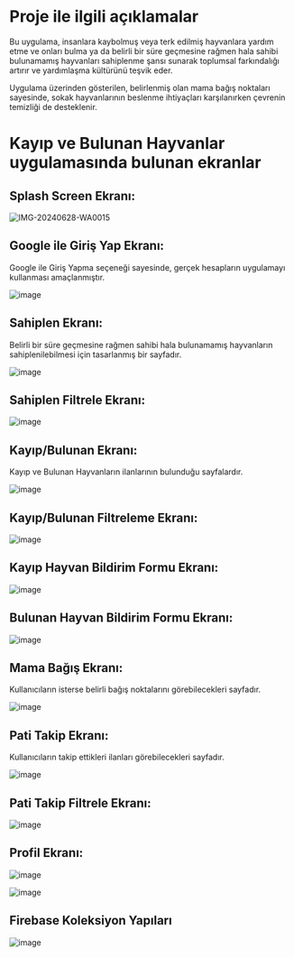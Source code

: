 # Proje ile ilgili açıklamalar
Bu uygulama, insanlara kaybolmuş veya terk edilmiş hayvanlara yardım etme ve onları bulma ya da belirli bir süre geçmesine rağmen hala sahibi bulunamamış hayvanları sahiplenme şansı sunarak toplumsal farkındalığı artırır ve yardımlaşma kültürünü teşvik eder.

Uygulama üzerinden gösterilen, belirlenmiş olan mama bağış noktaları sayesinde, sokak hayvanlarının beslenme ihtiyaçları karşılanırken çevrenin temizliği de desteklenir.


# Kayıp ve Bulunan Hayvanlar uygulamasında bulunan ekranlar
## Splash Screen Ekranı:

![IMG-20240628-WA0015](https://github.com/nnurrs/Kayip_Bulunan_Hayvanlar_App--Flutter/assets/96475696/34c1f72c-de08-45b0-8d23-f695a3564a67)


## Google ile Giriş Yap Ekranı:

Google ile Giriş Yapma seçeneği sayesinde, gerçek hesapların uygulamayı kullanması amaçlanmıştır.


![image](https://github.com/nnurrs/Kayip_Bulunan_Hayvanlar_App--Flutter/assets/96475696/f4bfc822-5733-45d2-9ab9-cec95c033b4b)


## Sahiplen Ekranı:

Belirli bir süre geçmesine rağmen sahibi hala bulunamamış hayvanların sahiplenilebilmesi için tasarlanmış bir sayfadır.

![image](https://github.com/nnurrs/Kayip_Bulunan_Hayvanlar_App--Flutter/assets/96475696/da1f383c-84a6-4a60-87fb-56de12b5ff0f)


## Sahiplen Filtrele Ekranı:

![image](https://github.com/nnurrs/Kayip_Bulunan_Hayvanlar_App--Flutter/assets/96475696/04a92145-5393-4450-b47f-4d9c40ee6349)


## Kayıp/Bulunan Ekranı:

Kayıp ve Bulunan Hayvanların ilanlarının bulunduğu sayfalardır.

![image](https://github.com/nnurrs/Kayip_Bulunan_Hayvanlar_App--Flutter/assets/96475696/8c375984-86ad-4e13-8ce6-f09128b06f40)


## Kayıp/Bulunan Filtreleme Ekranı:

![image](https://github.com/nnurrs/Kayip_Bulunan_Hayvanlar_App--Flutter/assets/96475696/3c9c7603-ce50-47c7-bad7-3b2fdb621b8c)


## Kayıp Hayvan Bildirim Formu Ekranı:

![image](https://github.com/nnurrs/Kayip_Bulunan_Hayvanlar_App--Flutter/assets/96475696/b9215888-aba9-499b-8bd7-466d2d0a78e4)


## Bulunan Hayvan Bildirim Formu Ekranı:

![image](https://github.com/nnurrs/Kayip_Bulunan_Hayvanlar_App--Flutter/assets/96475696/4b3ce141-5d4e-468b-9bde-3b6fbacff303)


## Mama Bağış Ekranı:

Kullanıcıların isterse belirli bağış noktalarını görebilecekleri sayfadır.


![image](https://github.com/nnurrs/Kayip_Bulunan_Hayvanlar_App--Flutter/assets/96475696/7fd16b86-27a7-4e58-ae3d-3e3373c70724)


## Pati Takip Ekranı:

Kullanıcıların takip ettikleri ilanları görebilecekleri sayfadır.

![image](https://github.com/nnurrs/Kayip_Bulunan_Hayvanlar_App--Flutter/assets/96475696/661febe5-2b68-431f-a6dc-567be077f300)


## Pati Takip Filtrele Ekranı:

![image](https://github.com/nnurrs/Kayip_Bulunan_Hayvanlar_App--Flutter/assets/96475696/881cf0c4-ff85-407b-8fd8-58b51c61de26)


## Profil Ekranı:

![image](https://github.com/nnurrs/Kayip_Bulunan_Hayvanlar_App--Flutter/assets/96475696/7dfa545c-891e-4a77-9727-de9924439d5d)


![image](https://github.com/nnurrs/Kayip_Bulunan_Hayvanlar_App--Flutter/assets/96475696/4f76f721-7022-4333-ac1c-56933827c104)


## Firebase Koleksiyon Yapıları

![image](https://github.com/nnurrs/Kayip_Bulunan_Hayvanlar_App--Flutter/assets/96475696/4fcb815a-c8a3-4a41-970d-f13b07bd7fd9)



